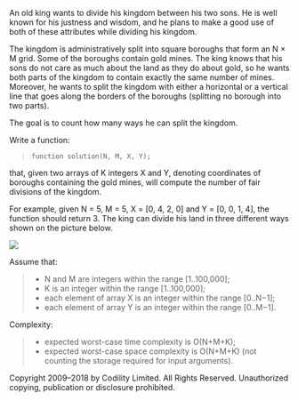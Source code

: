 An old king wants to divide his kingdom between his two sons. He is well known for his justness and wisdom, and he plans to make a good use of both of these attributes while dividing his kingdom.

The kingdom is administratively split into square boroughs that form an N × M grid. Some of the boroughs contain gold mines. The king knows that his sons do not care as much about the land as they do about gold, so he wants both parts of the kingdom to contain exactly the same number of mines. Moreover, he wants to split the kingdom with either a horizontal or a vertical line that goes along the borders of the boroughs (splitting no borough into two parts).

The goal is to count how many ways he can split the kingdom.

Write a function:

> ```
> function solution(N, M, X, Y);
> ```

that, given two arrays of K integers X and Y, denoting coordinates of boroughs containing the gold mines, will compute the number of fair divisions of the kingdom.

For example, given N = 5, M = 5, X = [0, 4, 2, 0] and Y = [0, 0, 1, 4], the function should return 3. The king can divide his land in three different ways shown on the picture below.

<img src="https://codility-frontend-prod.s3.amazonaws.com/media/task_static/dividing_the_kingdom/74a1c3d4a16954db7dcc5741d5f6afff/static/images/Goldmines.png" />

Assume that:

> - N and M are integers within the range [1..100,000];
> - K is an integer within the range [1..100,000];
> - each element of array X is an integer within the range [0..N−1];
> - each element of array Y is an integer within the range [0..M−1].

Complexity:

> - expected worst-case time complexity is O(N+M+K);
> - expected worst-case space complexity is O(N+M+K) (not counting the storage required for input arguments).

Copyright 2009–2018 by Codility Limited. All Rights Reserved. Unauthorized copying, publication or disclosure prohibited.